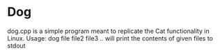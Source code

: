 # Dog
dog.cpp is a simple program meant to replicate the Cat functionality in Linux. 
Usage: dog file file2 file3 ..
  will print the contents of given files to stdout
